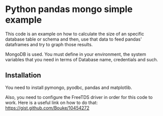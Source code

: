 # Python pandas mongo simple example

This code is an example on how to calculate the size of an specific database table or schema and then, use that data to feed pandas' dataframes and try to graph those results.

MongoDB is used. You must define in your environment, the system variables that you need in terms of Database name, credentials and such.

## Installation

You need to install pymongo, pyodbc, pandas and matplotlib.

Also, you need to configure the FreeTDS driver in order for this code to work. Here is a useful link on how to do that: https://gist.github.com/Bouke/10454272

